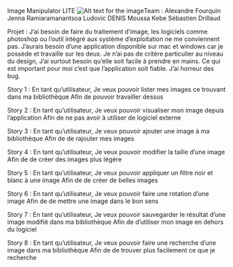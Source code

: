 Image Manipulator LITE
![Alt text for the image](https://github.com/Seb-Prod/image_Manipulator/blob/testIcon/CaptureEcran.png)Team :
    Alexandre Fourquin
    Jenna Ramiaramanantsoa
    Ludovic DENIS
    Moussa Kebe
    Sébastien Drillaud

Projet :
    J’ai besoin de faire du traitement d’image, les logiciels comme photoshop ou l’outil intégré aux système d’exploitation ne me conviennent pas.
    J’aurais besoin d’une application disponible sur mac et windows car je possède et travaille sur les deux.
    Je n’ai pas de critère particulier au niveau du design, J’ai surtout besoin qu’elle soit facile à prendre en mains.
    Ce qui est important pour moi c’est que l’application soit fiable. J’ai horreur des bug.


Story 1 :
    En tant qu’utilisateur,
    Je veux pouvoir lister mes images ce trouvant dans ma bibliothèque
    Afin de pouvoir travailler dessus

Story 2 :
    En tant qu’utilisateur,
    Je veux pouvoir visualiser mon image depuis l’application
    Afin de ne pas avoir à utiliser de logiciel externe

Story 3 :
    En tant qu’utilisateur,
    Je veux pouvoir ajouter une image à ma bibliothèque
    Afin de de rajouter mes images

Story 4 :
    En tant qu’utilisateur,
    Je veux pouvoir modifier la taille d’une image
    Afin de de créer des images plus légère

Story 5 :
    En tant qu’utilisateur,
    Je veux pouvoir appliquer un filtre noir et blanc à une image
    Afin de de créer de belles images 

Story 6 :
    En tant qu’utilisateur,
    Je veux pouvoir faire une rotation d’une image
    Afin de de mettre  une image dans le bon sens

Story 7 :
    En tant qu’utilisateur,
    Je veux pouvoir sauvegarder le résultat d’une image modifié dans ma bibliothèque
    Afin de d’utiliser mon image en dehors du logiciel

Story 8 :
    En tant qu’utilisateur,
    Je veux pouvoir faire une recherche d’une image dans ma bibliothèque
    Afin de de trouver plus facilement ce que je recherche




